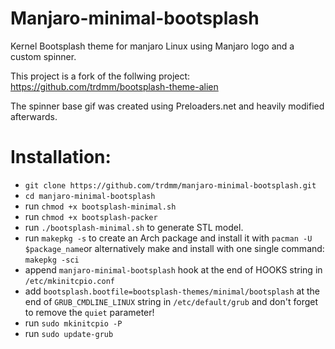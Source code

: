 # Manjaro-minimal-bootsplash

Kernel Bootsplash theme for manjaro Linux using Manjaro logo and a custom spinner.

This project is a fork of the follwing project:
https://github.com/trdmm/bootsplash-theme-alien

The spinner base gif was created using Preloaders.net and heavily modified afterwards.


# Installation:

- `git clone https://github.com/trdmm/manjaro-minimal-bootsplash.git`
- `cd manjaro-minimal-bootsplash`
- run `chmod +x bootsplash-minimal.sh`
- run `chmod +x bootsplash-packer`
- run `./bootsplash-minimal.sh` to generate STL model.
- run `makepkg -s` to create an Arch package and install it with `pacman -U $package_name`or alternatively make and install with one single command: `makepkg -sci`
- append `manjaro-minimal-bootsplash` hook at the end of HOOKS string in `/etc/mkinitcpio.conf`
- add `bootsplash.bootfile=bootsplash-themes/minimal/bootsplash` at the end of `GRUB_CMDLINE_LINUX` string in `/etc/default/grub` and don't forget to remove the `quiet` parameter!
- run `sudo mkinitcpio -P`
- run `sudo update-grub`
